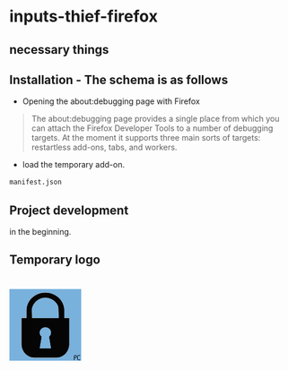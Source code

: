 # inputs-thief-firefox

## necessary things


## Installation - The schema is as follows

* Opening the about:debugging page with Firefox

> The about:debugging page provides a single place from which you can attach the Firefox Developer Tools to a number of debugging targets. At the moment it supports three main sorts of targets: restartless add-ons, tabs, and workers.

* load the temporary add-on.

```bash
manifest.json
```

## Project development

in the beginning.

## Temporary logo

#  ![demo](./logo.png)
